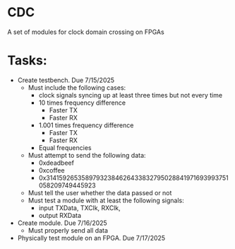 # CDC
A set of modules for clock domain crossing on FPGAs


# Tasks:
- Create testbench. Due 7/15/2025
  - Must include the following cases:
    - clock signals syncing up at least three times but not every time
    - 10 times frequency difference
      - Faster TX
      - Faster RX
    - 1.001 times frequency difference
      - Faster TX
      - Faster RX
    - Equal frequencies
  - Must attempt to send the following data:
    - 0xdeadbeef
    - 0xcoffee
    - 0x31415926535897932384626433832795028841971693993751058209749445923
  - Must tell the user whether the data passed or not
  - Must test a module with at least the following signals:
    - input TXData, TXClk, RXClk,
    - output RXData
- Create module. Due 7/16/2025
  - Must properly send all data 
- Physically test module on an FPGA. Due 7/17/2025
